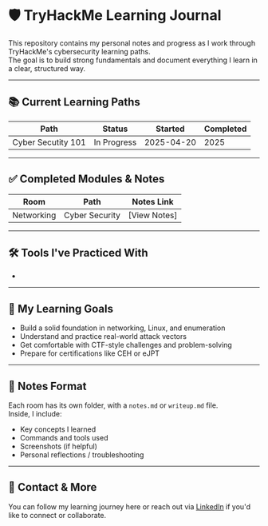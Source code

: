 # 🛡️ TryHackMe Learning Journal

This repository contains my personal notes and progress as I work through TryHackMe's cybersecurity learning paths.  
The goal is to build strong fundamentals and document everything I learn in a clear, structured way.

---

## 📚 Current Learning Paths

| Path                            | Status       | Started       | Completed     |
|---------------------------------|--------------|---------------|---------------|
| Cyber Secutity  101             | In Progress  | 2025-04-20    | 2025    |

---

## ✅ Completed Modules & Notes

| Room                  | Path                      | Notes Link                                  |
|-----------------------|---------------------------|----------------------------------------------|
| Networking            | Cyber Security            | [View Notes]


---

## 🛠️ Tools I've Practiced With

- 

---

## 📌 My Learning Goals

- Build a solid foundation in networking, Linux, and enumeration
- Understand and practice real-world attack vectors
- Get comfortable with CTF-style challenges and problem-solving
- Prepare for certifications like CEH or eJPT

---

## 📎 Notes Format

Each room has its own folder, with a `notes.md` or `writeup.md` file.  
Inside, I include:
- Key concepts I learned
- Commands and tools used
- Screenshots (if helpful)
- Personal reflections / troubleshooting

---

## 📇 Contact & More

You can follow my learning journey here or reach out via [LinkedIn](#) if you'd like to connect or collaborate.


